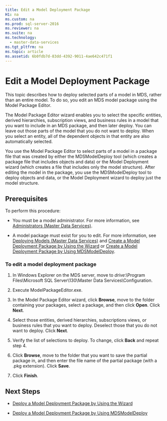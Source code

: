 ```yaml
---
title: Edit a Model Deployment Package
H1: na
ms.custom: na
ms.prod: sql-server-2016
ms.reviewer: na
ms.suite: na
ms.technology: 
  - master-data-services
ms.tgt_pltfrm: na
ms.topic: article
ms.assetid: 6b0fdb7d-83dd-4392-9011-4ae642c471f1
---
```

# Edit a Model Deployment Package
  This topic describes how to deploy selected parts of a model in MDS, rather than an entire model. To do so, you edit an MDS model package using the Model Package Editor.  
  
 The Model Package Editor wizard enables you to select the specific entities, derived hierarchies, subscription views, and business rules in a model that you want to include in an MDS package, and then later deploy. You can leave out those parts of the model that you do not want to deploy. When you select an entity, all of the dependent objects in that entity are also automatically selected.  
  
 You use the Model Package Editor to select parts of a model in a package file that was created by either the MDSModelDeploy tool (which creates a package file that includes objects and data) or the Model Deployment wizard (which creates a file that includes only the model structure). After editing the model in the package, you use the MDSModelDeploy tool to deploy objects and data, or the Model Deployment wizard to deploy just the model structure.  
  
## Prerequisites  
 To perform this procedure:  
  
-   You must be a model administrator. For more information, see [Administrators &#40;Master Data Services&#41;](../../Topics/TopicNameNotContainA/Administrators--Master-Data-Services-.md).  
  
-   A model package must exist for you to edit. For more information, see [Deploying Models &#40;Master Data Services&#41;](../../Topics/TopicNameNotContainA/Deploying-Models--Master-Data-Services-.md) and [Create a Model Deployment Package by Using the Wizard](../../Topics/TopicNameContainA/Create-a-Model-Deployment-Package-by-Using-the-Wizard.md) or [Create a Model Deployment Package by Using MDSModelDeploy](../../Topics/TopicNameContainA/Create-a-Model-Deployment-Package-by-Using-MDSModelDeploy.md).  
  
### To edit a model deployment package  
  
1.  In Windows Explorer on the MDS server, move to *drive*:\Program Files\Microsoft SQL Server\130\Master Data Services\Configuration.  
  
2.  Execute ModelPackageEditor.exe.  
  
3.  In the Model Package Editor wizard, click **Browse**, move to the folder containing your packages, select a package, and then click **Open**. Click **Next**.  
  
4.  Select those entities, derived hierarchies, subscriptions views, or business rules that you want to deploy. Deselect those that you do not want to deploy. Click **Next**.  
  
5.  Verify the list of selections to deploy. To change, click **Back** and repeat step 4.  
  
6.  Click **Browse**, move to the folder that you want to save the partial package in, and then enter the file name of the partial package (with a .pkg extension). Click **Save**.  
  
7.  Click **Finish**.  
  
## Next Steps  
  
-   [Deploy a Model Deployment Package by Using the Wizard](../../Topics/TopicNameContainA/Deploy-a-Model-Deployment-Package-by-Using-the-Wizard.md)  
  
-   [Deploy a Model Deployment Package by Using MDSModelDeploy](../../Topics/TopicNameContainA/Deploy-a-Model-Deployment-Package-by-Using-MDSModelDeploy.md)  
  
  